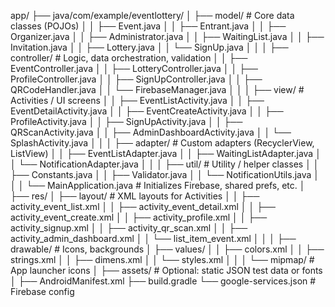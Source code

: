 app/
├── java/com/example/eventlottery/
│   ├── model/                     # Core data classes (POJOs)
│   │   ├── Event.java
│   │   ├── Entrant.java
│   │   ├── Organizer.java
│   │   ├── Administrator.java
│   │   ├── WaitingList.java
│   │   ├── Invitation.java
│   │   ├── Lottery.java
│   │   └── SignUp.java
│   │
│   ├── controller/                # Logic, data orchestration, validation
│   │   ├── EventController.java
│   │   ├── LotteryController.java
│   │   ├── ProfileController.java
│   │   ├── SignUpController.java
│   │   ├── QRCodeHandler.java
│   │   └── FirebaseManager.java
│   │
│   ├── view/                      # Activities / UI screens
│   │   ├── EventListActivity.java
│   │   ├── EventDetailActivity.java
│   │   ├── EventCreateActivity.java
│   │   ├── ProfileActivity.java
│   │   ├── SignUpActivity.java
│   │   ├── QRScanActivity.java
│   │   ├── AdminDashboardActivity.java
│   │   └── SplashActivity.java
│   │
│   ├── adapter/                   # Custom adapters (RecyclerView, ListView)
│   │   ├── EventListAdapter.java
│   │   ├── WaitingListAdapter.java
│   │   └── NotificationAdapter.java
│   │
│   ├── util/                      # Utility / helper classes
│   │   ├── Constants.java
│   │   ├── Validator.java
│   │   └── NotificationUtils.java
│   │
│   └── MainApplication.java       # Initializes Firebase, shared prefs, etc.
│
├── res/
│   ├── layout/                    # XML layouts for Activities
│   │   ├── activity_event_list.xml
│   │   ├── activity_event_detail.xml
│   │   ├── activity_event_create.xml
│   │   ├── activity_profile.xml
│   │   ├── activity_signup.xml
│   │   ├── activity_qr_scan.xml
│   │   ├── activity_admin_dashboard.xml
│   │   └── list_item_event.xml
│   │
│   ├── drawable/                  # Icons, backgrounds
│   ├── values/
│   │   ├── colors.xml
│   │   ├── strings.xml
│   │   ├── dimens.xml
│   │   └── styles.xml
│   │
│   └── mipmap/                    # App launcher icons
│
├── assets/                        # Optional: static JSON test data or fonts
│
├── AndroidManifest.xml
├── build.gradle
└── google-services.json           # Firebase config
